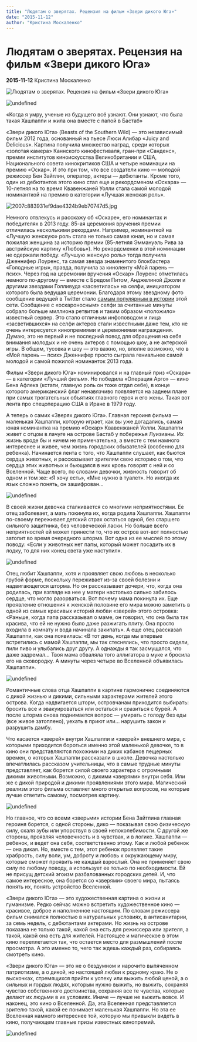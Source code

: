 ```yaml
---
title: "Людятам о зверятах. Рецензия на фильм «Звери дикого Юга»"
date: "2015-11-12"
author: "Кристина Москаленко"
---
```


# Людятам о зверятах. Рецензия на фильм «Звери дикого Юга»

**2015-11-12** Кристина Москаленко

![Людятам о зверятах. Рецензия на фильм «Звери дикого Юга»](http://3.bp.blogspot.com/-oMrtIR17U34/USi1LNDfdpI/AAAAAAABW70/xapi536zB4o/s1600/the_85th_Academy_Awards-Quvenzhane_Wallis-Beasts_of_the_Southern_Wild.jpg)

![undefined](https://lh3.googleusercontent.com/OdhhBofcJ10J66qn5FXQ69UXFQC5uhNYEo13zTBaUomMx6-1sfS87viwRwOzQqcIZl2R1_GoraoUCaZ8lvDMHtksaI32ENQTrzHzQw12lcZ007BHAXHW7Ttdq3U2Vj3zx6-kYi5d)

«Когда я умру, ученые из будущего всё узнают. Они узнают, что была такая Хашпаппи и жила она вместе с папой в Бастаб»

«Звери дикого Юга» (Beasts of the Southern Wild) — это независимый фильм 2012 года, основанный на пьесе Люси Алибар «Juicy and Delicious». Картина получила множество наград, среди которых «золотая камера» Каннского кинофестиваля, гран-при «Санденс», премии институтов киноискусства Великобритании и США, Национального совета кинокритиков США и четыре номинации на премию «Оскар». И это при том, что все создатели кино — молодой режиссер Бен Зайтлин, оператор, актеры — дебютанты. Кроме того, один из дебютантов этого кино стал еще и рекордсменом «Оскара» — 10-летняя на то время Квавенжаней Уолли стала самой молодой номинанткой на премию в категории «Лучшая женская роль».

![2007c883931ef9dae4324b9eb70747d5.jpg](https://lh4.googleusercontent.com/eAci-kpchZaRNpptCp8aq6IMWSOLLv5tDYZbeLVEl6N7sEql-kbbtuey0cKSDHiWmPA4UCM1YrgXOzMhVxRDpnYLCxET7pmemc05VDtpc4IDEjhvTijvIumvXuLSJsDBXuZDWXCT)

Немного отвлекусь и расскажу об «Оскаре», его номинантах и победителях в 2013 году. 85-ая церемония вручения премии отличилась несколькими рекордами. Например, номинанткой на «Лучшую женскую» роль стала не только самая юная, но и самая пожилая женщина за историю премии (85-летняя Эммануэль Рива за австрийскую картину «Любовь»). Но рекордсменки в этой номинации не одержали победу. «Лучшую женскую роль» тогда получила Дженнифер Лоуренс, та самая звезда знаменитого блокбастера «Голодные игры», правда, получила за киноленту «Мой парень — псих». Через год на церемонии вручения «Оскар» Лоуренс отметилась немного по-другому — вместе с Бредом Питом, Анджелиной Джоли и другими звездами Голливуда «засветилась» на селфи, инициатором которого была ведущая церемонии. Благодаря этому звездному фото сообщение ведущей в Twitter стало [самым популярным в истории](https://tjournal.ru/p/super-tweet) этой сети. Сообщение с «оскароносным» селфи за считанные минуты собрало больше миллиона ретвитов и таким образом «положило» известный сервер. Это стало отличным инфоповодом и лица «засветившихся» на селфи актеров стали известными даже тем, кто не очень интересуется кинопремиями и церемониями награждения. Думаю, это не первый и не последний повод для обращения на себя внимания молодых и не очень актеров с помощью шоу, а не актерской игры. В общем, тусовка и шоу — это важно, но, вполне возможно, что в «Мой парень — псих» Дженнифер просто сыграла гениальнее самой молодой и самой пожилой номинанток 2013 года.

Фильм «Звери дикого Юга» номинировался и на главный приз «Оскара» — в категории «Лучший фильм». Но победила «Операция Арго» — кино Бена Афлека (кстати, главную роль он тоже отдал себе), в конце которого американский флаг ненавязчиво появляется на заднем плане при самых трогательных объятиях главного героя и его жены. Такая вот лента про спецоперацию США в Иране в 1979 году.

А теперь о самих «Зверях дикого Юга». Главная героиня фильма — маленькая Хашпаппи, которую играет, как вы уже догадались, самая юная номинантка на премию «Оскар» Квавенжаней Уолли. Хашпаппи живет с отцом в лачуге на острове Бастаб у побережья Луизианы. Их жизнь вроде бы и ничем не примечательна, а вместе с тем намного интереснее и живее, чем жизнь городских обывателей (особенно для ребенка). Начинается лента с того, что Хашпаппи слушает, как бьются сердца животных, и рассказывает зрителям свою историю о том, что сердца этих животных и бьющаяся в них кровь говорят с ней и со Вселенной. Чаще всего, по словами девочки, живность говорит об одном и том же: «Я хочу есть», «Мне нужно в туалет». Но иногда их язык сложно понять, он зашифрован…

![undefined](https://lh6.googleusercontent.com/0N8tQyDWwB5qa7Pu8QmYkca-sTM4-Q7pGvHIyLMQygyh2AykhGDSU-MmoW_UO2_8SSGK7pZw02UZp1U7ha9RcoxOXyySJntLKipqysMaWa0Tdnsvk6QFIoTrdhYaMrKbBVqtKQsz)

В своей жизни девочка сталкивается со многими неприятностями. Ее отец заболевает, а мать покинула их, когда родила Хашпаппи. Хашпаппи по-своему переживает детский страх остаться одной, без старшего сильного защитника, без человеческой ласки. Но больше всего неприятностей ей может принести то, что их остров вот-вот полностью затопит во время очередного шторма. Вот одна из ее мыслей по этому поводу: «Если у животных нет папы, который может посадить их в лодку, то для них конец света уже наступил».

![undefined](https://lh5.googleusercontent.com/CmhxXSXw3wkAyGQERf9fgde57E3a9N3c2B020Hgc8exjQYyktaU_5igXhu5uExCwSA43dEsMds-sXOhnB8hhLs-hUuiH_LTUdMq-zWbnXalYi_ju7zIuLUXyjdNi1yo2fqijGQNp)

Отец любит Хашпаппи, хотя и проявляет свою любовь в несколько грубой форме, поскольку переживает из-за своей болезни и надвигающегося шторма. Но он рассказывает дочери, что, когда она родилась, при взгляде на нее у матери настолько сильно забилось сердце, что могло разорваться. Вот почему мама покинула их. Еще проявление отношения к женской половине его мира можно заметить в одной из самых красивых историй любви «зверей» этого островка: «Раньше, когда папа рассказывал о маме, он говорил, что она была так красива, что ей не нужно было даже разжигать плиту. Она просто входила в комнату и вода начинала закипать». А еще отец рассказал Хашпаппи, как она появилась: «В тот день, когда мы впервые встретились с мамой Хашпаппи, мы так стеснялись, что просто сидели, пили пиво и улыбались друг другу. А однажды я так засмущался, что даже задремал… Твоя мама обваляла того аллигатора в муке и бросила его на сковородку. А минуты через четыре во Вселенной объявилась Хашпаппи».

![undefined](https://lh6.googleusercontent.com/wS-B-WHfyMSSWpyccp4hwCgUxY056wqfRiPHRRynv4xHq6vbM5WFNCKM56kF9gQtVAURqlnNmLX_NV6FFFGl64kPivyqFaH94cRyXGf9nV-uNDicgkOzu7tz6dXNREg95E6if868)

Романтичные слова отца Хашпаппи в картине гармонично соединяются с дикой жизнью и дикими, сильными характерами жителей этого острова. Когда надвигается шторм, островчанам приходится выбирать: бросить все и эвакуироваться или остаться и сразиться с бурей. А после шторма снова поднимается вопрос — умирать с голоду без еды (все живое затоплено), уехать в приют или… нарушить закон и разрушить дамбу.

Что касается «зверей» внутри Хашпаппи и «зверей» внешнего мира, с которыми приходится бороться именно этой маленькой девочке, то в кино они представляются похожими на диких кабанов пещерных времен, о которых Хашпаппи рассказали в школе. Девочка настолько впечатлилась рассказом учительницы, что в самые трудные минуты представляет, как борется силой своего характера с огромными дикими животными. Возможно, с дикими «зверями» внутри себя. Или же с дикой природой и дикими проявлениями этого мира. Магический реализм этого фильма оставляет много открытых вопросов, на которые лучше ответить самому, посмотрев картину.

![undefined](https://lh4.googleusercontent.com/ybM9zPF9S-9_Mpmjp-5nFrNVTPUHjIWiBwHEg_wi6cAH5HkYslmU3gCFK_lAyjnXu11qdyppNgYbf0qf131pIsG0tEuaeQp3BkqClZ8hsQEHzeHc1XDqDa-sp8DusqN2sqTOxz_s)

Но главное, что со всеми «зверьми» истории Бена Зайтлина главная героиня борется, с одной стороны, дико — показывая свою физическую силу, скаля зубы или упорствуя в своей непоколебимости. С другой же стороны, проявляя человечность и в чувствах, и в логике. Хашпаппи — ребенок, и ведет она себя, соответственно этому. Как и любой ребенок — она дикая. Но, вместе с тем, этот ребенок проявляет такие храбрость, силу воли, ум, доброту и любовь к окружающему миру, которые сможет проявить не каждый взрослый. Она не применяет свою силу по любому поводу, а использует ее только по необходимости. Ей не присущ детский эгоизм разбалованных городских детей. И, что самое интересное, она борется со «зверями» своего мира, пытаясь понять их, понять устройство Вселенной.

«Звери дикого Юга» — это художественная картина о жизни и гуманизме. Редко сейчас можно встретить художественное кино — красивое, доброе и наполненное настоящим. По словам режиссера фильм снимался полностью в натуральных условиях, в антисанитарии, за семь недель, с дебютантами актерами. Но жизнь на острове показана не только такой, какой она есть для режиссера или зрителя, а такой, какой она есть для жителей. Настоящее и магическое в этом кино переплетается так, что остается место для размышлений после просмотра. А это именно то, чего так ждешь каждый раз, собираясь смотреть кино.

«Звери дикого Юга» — это не о бездумном и нарочито выпяченном патриотизме, а о дикой, но настоящей любви к родному краю. Не о выскочках, стремящихся прийти к успеху или выжить любой ценой, а о сильных и гордых людях, которым нужно выжить, но выжить, сохраняя чувство собственного достоинства, сохраняя все те чувства, которые делают их людьми в их условиях. Иначе — лучше не выжить вовсе. И наконец, это кино о Вселенной. Да, эта Вселенная представляется зрителю такой, какой ее понимает маленькая Хашпаппи. Но эта ее Вселенная намного интереснее той, которую мы привыкли видеть в кино, получающем главные призы известных кинопремий.

![undefined](https://lh4.googleusercontent.com/e_pt1K_g76S5ReWguFS8NLGLIV-ycs4A21-l8tlJ6L-3BlYApG-AdvoUT0sZ9SQuXLmOa_ekLXL6ROvFr0eqaEIE9vKRG_ZrTOSKGqS6OnWTWT_KJMA2V-2iCyssqliPNwwlOTIQ)